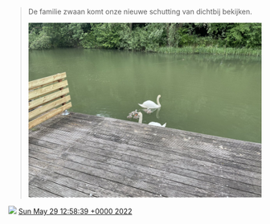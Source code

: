 > De familie zwaan komt onze nieuwe schutting van dichtbij bekijken\. 
> 
> ![](../../media/1530896399797309440-FT7WKCXXEAEwu3c.jpg)

<img src="../../media/tweet.ico" width="12" /> [Sun May 29 12:58:39 +0000 2022](https://twitter.com/DromerDenker/status/1530896399797309440)